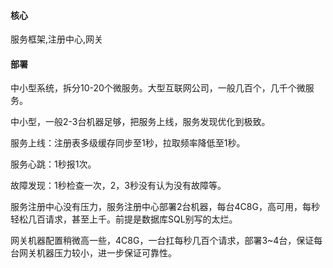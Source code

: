 #### 核心
服务框架,注册中心,网关
    
#### 部署
中小型系统，拆分10-20个微服务。大型互联网公司，一般几百个，几千个微服务。

中小型，一般2-3台机器足够，把服务上线，服务发现优化到极致。

服务上线：注册表多级缓存同步至1秒，拉取频率降低至1秒。

服务心跳：1秒报1次。

故障发现：1秒检查一次，2，3秒没有认为没有故障等。

服务注册中心没有压力，服务注册中心部署2台机器，每台4C8G，高可用，每秒轻松几百请求，甚至上千。前提是数据库SQL别写的太烂。

网关机器配置稍微高一些，4C8G，一台扛每秒几百个请求，部署3~4台，保证每台网关机器压力较小，进一步保证可靠性。

